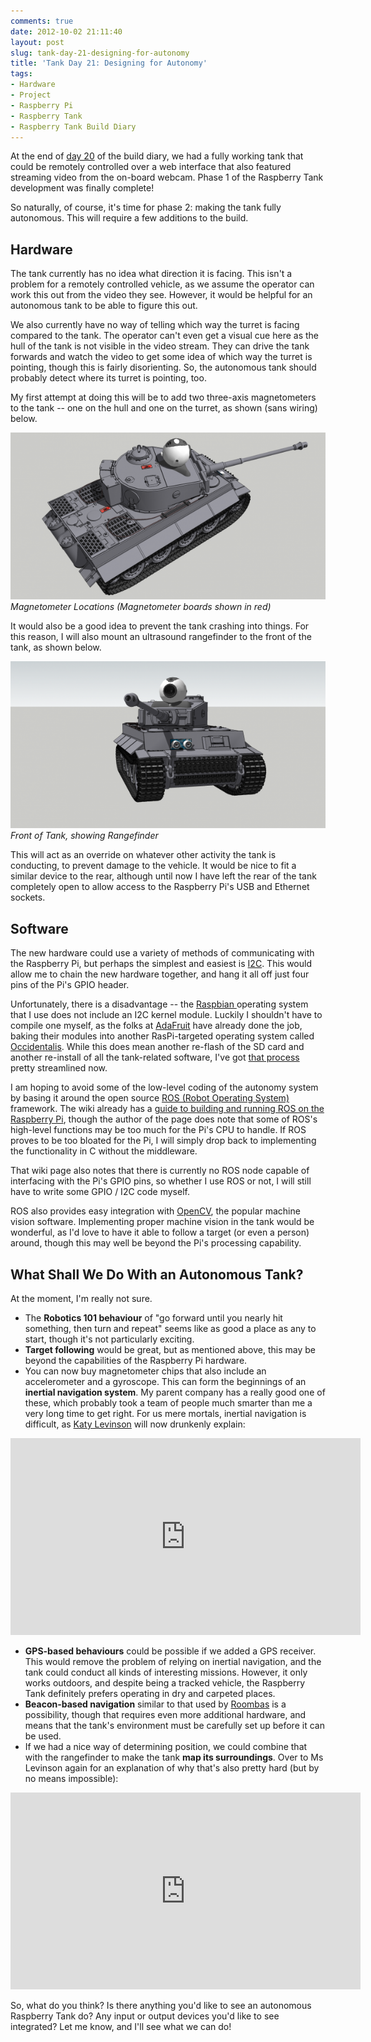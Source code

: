```yaml
---
comments: true
date: 2012-10-02 21:11:40
layout: post
slug: tank-day-21-designing-for-autonomy
title: 'Tank Day 21: Designing for Autonomy'
tags:
- Hardware
- Project
- Raspberry Pi
- Raspberry Tank
- Raspberry Tank Build Diary
---
```


At the end of [day 20](../tank-day-20-to-youtube-once-more/) of the build diary, we had a fully working tank that could be remotely controlled over a web interface that also featured streaming video from the on-board webcam. Phase 1 of the Raspberry Tank development was finally complete!

So naturally, of course, it's time for phase 2: making the tank fully autonomous. This will require a few additions to the build.

## Hardware

The tank currently has no idea what direction it is facing. This isn't a problem for a remotely controlled vehicle, as we assume the operator can work this out from the video they see. However, it would be helpful for an autonomous tank to be able to figure this out.

We also currently have no way of telling which way the turret is facing compared to the tank. The operator can't even get a visual cue here as the hull of the tank is not visible in the video stream. They can drive the tank forwards and watch the video to get some idea of which way the turret is pointing, though this is fairly disorienting. So, the autonomous tank should probably detect where its turret is pointing, too.

My first attempt at doing this will be to add two three-axis magnetometers to the tank -- one on the hull and one on the turret, as shown (sans wiring) below.

[![Magnetometer Locations](/hardware/raspberry-tank/tank2-600x318.png)](/hardware/raspberry-tank/tank2.png)<br/>
_Magnetometer Locations (Magnetometer boards shown in red)_

It would also be a good idea to prevent the tank crashing into things. For this reason, I will also mount an ultrasound rangefinder to the front of the tank, as shown below.

[![Front of Tank, showing Rangefinder](/hardware/raspberry-tank/tank1-600x318.png)](/hardware/raspberry-tank/tank1.png)<br/>
_Front of Tank, showing Rangefinder_

This will act as an override on whatever other activity the tank is conducting, to prevent damage to the vehicle. It would be nice to fit a similar device to the rear, although until now I have left the rear of the tank completely open to allow access to the Raspberry Pi's USB and Ethernet sockets.

## Software

The new hardware could use a variety of methods of communicating with the Raspberry Pi, but perhaps the simplest and easiest is [I2C](https://en.wikipedia.org/wiki/I%C2%B2C). This would allow me to chain the new hardware together, and hang it all off just four pins of the Pi's GPIO header.

Unfortunately, there is a disadvantage -- the [Raspbian ](http://raspbian.org)operating system that I use does not include an I2C kernel module. Luckily I shouldn't have to compile one myself, as the folks at [AdaFruit](http://adafruit.com/) have already done the job, baking their modules into another RasPi-targeted operating system called [Occidentalis](http://learn.adafruit.com/adafruit-raspberry-pi-educational-linux-distro/overview). While this does mean another re-flash of the SD card and another re-install of all the tank-related software, I've got [that process](../tank-day-19-the-move-to-raspbian/) pretty streamlined now.

I am hoping to avoid some of the low-level coding of the autonomy system by basing it around the open source [ROS (Robot Operating System)](http://www.ros.org/wiki/) framework.  The wiki already has a [guide to building and running ROS on the Raspberry Pi](http://www.ros.org/wiki/ROSberryPi/Setting%20up%20ROS%20on%20RaspberryPi), though the author of the page does note that some of ROS's high-level functions may be too much for the Pi's CPU to handle. If ROS proves to be too bloated for the Pi, I will simply drop back to implementing the functionality in C without the middleware.

That wiki page also notes that there is currently no ROS node capable of interfacing with the Pi's GPIO pins, so whether I use ROS or not, I will still have to write some GPIO / I2C code myself.

ROS also provides easy integration with [OpenCV](http://opencv.willowgarage.com/wiki/), the popular machine vision software.  Implementing proper machine vision in the tank would be wonderful, as I'd love to have it able to follow a target (or even a person) around, though this may well be beyond the Pi's processing capability.

## What Shall We Do With an Autonomous Tank?

At the moment, I'm really not sure.

  * The **Robotics 101 behaviour** of "go forward until you nearly hit something, then turn and repeat" seems like as good a place as any to start, though it's not particularly exciting.
  * **Target following** would be great, but as mentioned above, this may be beyond the capabilities of the Raspberry Pi hardware.
  * You can now buy magnetometer chips that also include an accelerometer and a gyroscope. This can form the beginnings of an **inertial navigation system**. My parent company has a really good one of these, which probably took a team of people much smarter than me a very long time to get right. For us mere mortals, inertial navigation is difficult, as [Katy Levinson](https://twitter.com/katylevinson) will now drunkenly explain:

  <iframe width="560" height="315" src="http://www.youtube-nocookie.com/embed/Drk3Dz3_yLE?start=1286" frameborder="0" allowfullscreen></iframe>

  * **GPS-based behaviours** could be possible if we added a GPS receiver. This would remove the problem of relying on inertial navigation, and the tank could conduct all kinds of interesting missions. However, it only works outdoors, and despite being a tracked vehicle, the Raspberry Tank definitely prefers operating in dry and carpeted places.
  * **Beacon-based navigation** similar to that used by [Roombas](http://www.irobot.com/en/us/robots/home/roomba.aspx) is a possibility, though that requires even more additional hardware, and means that the tank's environment must be carefully set up before it can be used.
  * If we had a nice way of determining position, we could combine that with the rangefinder to make the tank **map its surroundings**. Over to Ms Levinson again for an explanation of why that's also pretty hard (but by no means impossible):

  <iframe width="560" height="315" src="http://www.youtube-nocookie.com/embed/gFW0schumkE?start=415" frameborder="0" allowfullscreen></iframe>

So, what do you think? Is there anything you'd like to see an autonomous Raspberry Tank do? Any input or output devices you'd like to see integrated? Let me know, and I'll see what we can do!

